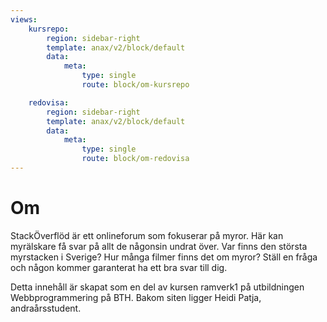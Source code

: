 ```yaml
---
views:
    kursrepo:
        region: sidebar-right
        template: anax/v2/block/default
        data:
            meta:
                type: single
                route: block/om-kursrepo

    redovisa:
        region: sidebar-right
        template: anax/v2/block/default
        data:
            meta:
                type: single
                route: block/om-redovisa
---
```

Om
=========================

StackÖverflöd är ett onlineforum som fokuserar på myror. Här kan myrälskare få svar på allt de någonsin undrat över. Var finns den största myrstacken i Sverige? Hur många filmer finns det om myror? Ställ en fråga och någon kommer garanterat ha ett bra svar till dig.

Detta innehåll är skapat som en del av kursen ramverk1 på utbildningen Webbprogrammering på BTH. Bakom siten ligger Heidi Patja, andraårsstudent.
